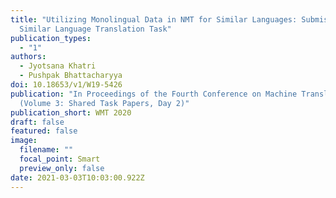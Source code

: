```yaml
---
title: "Utilizing Monolingual Data in NMT for Similar Languages: Submission to
  Similar Language Translation Task"
publication_types:
  - "1"
authors:
  - Jyotsana Khatri
  - Pushpak Bhattacharyya
doi: 10.18653/v1/W19-5426
publication: "In Proceedings of the Fourth Conference on Machine Translation
  (Volume 3: Shared Task Papers, Day 2)"
publication_short: WMT 2020
draft: false
featured: false
image:
  filename: ""
  focal_point: Smart
  preview_only: false
date: 2021-03-03T10:03:00.922Z
---
```

